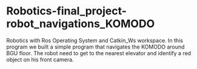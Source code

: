 # Robotics-final_project-robot_navigations_KOMODO
Robotics with Ros Operating System and Catkin_Ws workspace.
In this program we built a simple program that navigates the KOMODO around BGU floor.
The robot need to get to the nearest elevator and identify a red object on his front camera.

